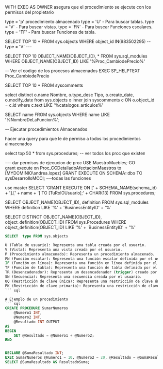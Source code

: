  WITH EXEC AS OWNER asegura que el procedimiento se ejecute con los permisos del propietario



type = 'p' procedimiento almacenado
type = 'U' - Para buscar tablas.
type = 'V' - Para buscar vistas.
type = 'FN' - Para buscar Funciones escalares.
type = 'TF' - Para buscar Funciones de tabla.

SELECT TOP 10 *  FROM sys.objects WHERE object_id IN(983502295) -- type = 'V' --- 


 SELECT TOP 10 OBJECT_NAME(OBJECT_ID), * FROM sys.sql_modules
 WHERE OBJECT_NAME(OBJECT_ID) LIKE '%Proc_CambiodePrecio%'



-- Ver el codigo de los procesos almacenados 
EXEC SP_HELPTEXT Proc_CambiodePrecio

SELECT TOP 10 * FROM  syscomments


select distinct o.name Nombre, o.type_desc Tipo, o.create_date, o.modify_date
from sys.objects o
inner join syscomments c ON o.object_id = c.id
where c.text LIKE '%catalogos_articulos%'


SELECT name
FROM sys.objects
WHERE   name LIKE '%NombreDeLaFuncion%';




-- Ejecutar procedimientos Almacenados 

hacer una query para que le de permiso a todos los procedimientos almacenados 

 
select  top 50 * from sys.procedures; -- ver todos los proc que existen

--- dar permisos de ejecucion de proc
USE MaestroMuebles; 
GO  
grant execute on Proc_CCDetalladoAfectacionMaestros to [MYDOMINIO\andrea.lopez] 
GRANT EXECUTE ON SCHEMA::dbo TO sysDesarrolloMCCI; ---todas las funciones

use master 
SELECT  'GRANT EXECUTE ON [' + SCHEMA_NAME(schema_id) + '].[' + name + '] TO [TuRolOUsuario];' + CHAR(13)
FROM sys.procedures;





SELECT OBJECT_NAME(OBJECT_ID),
definition
FROM sys.sql_modules
WHERE definition LIKE '%' + 'BusinessEntityID' + '%'


SELECT DISTINCT OBJECT_NAME(OBJECT_ID),
object_definition(OBJECT_ID)
FROM sys.Procedures
WHERE object_definition(OBJECT_ID) LIKE '%' + 'BusinessEntityID' + '%'


``` sql
SELECT  type FROM sys.objects

U (Tabla de usuario): Representa una tabla creada por el usuario.
V (Vista): Representa una vista creada por el usuario.
P (Procedimiento almacenado): Representa un procedimiento almacenado.
FN (Función escalar): Representa una función escalar definida por el usuario.
IF (Función en línea): Representa una función en línea definida por el usuario.
TF (Función de tabla): Representa una función de tabla definida por el usuario.
TR (Desencadenador): Representa un desencadenador (trigger) creado por el usuario.
SN (Secuencia): Representa una secuencia creada por el usuario.
UQ (Restricción de clave única): Representa una restricción de clave única.
PK (Restricción de clave primaria): Representa una restricción de clave primaria.
``` sql

# Ejemplo de un procedimiento 
``` sql
CREATE PROCEDURE SumarNumeros
    @Numero1 INT,
    @Numero2 INT,
    @Resultado INT OUTPUT
AS
BEGIN
    SET @Resultado = @Numero1 + @Numero2;
END


DECLARE @SumaResultado INT;
EXEC SumarNumeros @Numero1 = 10, @Numero2 = 20, @Resultado = @SumaResultado OUTPUT;
SELECT @SumaResultado AS ResultadoSuma;

``` 
